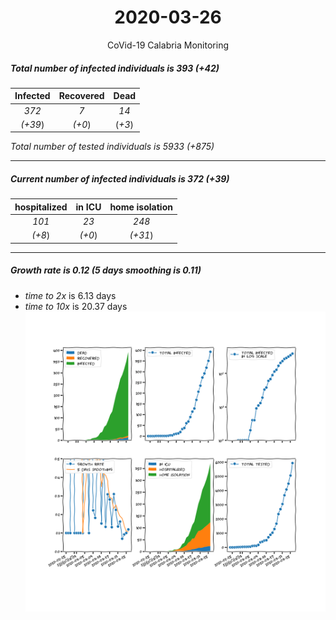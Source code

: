 <div align='center'>

# 2020-03-26
CoVid-19 Calabria Monitoring
</div>

##### Total number of infected individuals is 393 (+42)
Infected | Recovered | Dead
:---: | :---: | :---:
*372* | *7* | *14*
*(+39*) | *(+0*) | (*+3*)

*Total number of tested individuals is 5933 (+875)*
***
##### Current number of infected individuals is 372 (+39)
hospitalized | in ICU | home isolation
:---: | :---: | :---:
*101* |*23* |*248*
*(+8*) |*(+0*) |*(+31*)
***
##### Growth rate is 0.12 (5 days smoothing is 0.11)
- *time to 2x* is 6.13 days
- *time to 10x* is 20.37 days
![stats][stats]

[stats]: stats_Calabria.png

